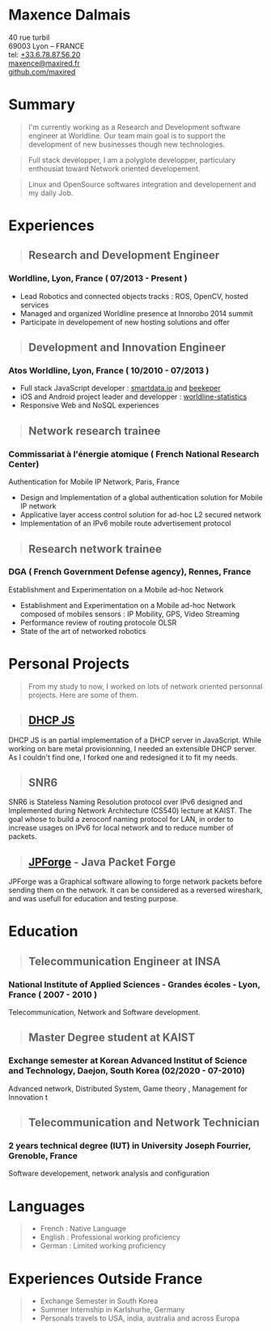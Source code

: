 Maxence Dalmais
==
  40 rue turbil  
  69003 Lyon – FRANCE  
  tel: [+33.6.78.87.56.20](tel:+33678875620)  
  [maxence@maxired.fr](mailto:maxence@maxired.fr)  
  [github.com/maxired](http://github.com)


# Summary

>I'm currently working as a Research and Development software engineer at Worldline. Our team main goal is to support the development of new businesses though new technologies.

>Full stack developper, I am a polyglote developper, particulary enthousiat toward Network oriented developement.

>Linux and OpenSource softwares integration and developement and my daily Job.

# Experiences

>## Research and Development Engineer
### Worldline, Lyon, France ( 07/2013 - Present )
 - Lead Robotics and connected objects tracks : ROS, OpenCV, hosted services
 - Managed and organized Worldline presence at Innorobo 2014 summit
 - Participate in developement of new hosting solutions and offer 

>## Development and Innovation Engineer
### Atos Worldline, Lyon, France ( 10/2010 - 07/2013 ) 
 - Full stack JavaScript developer :  [smartdata.io](http://smartdata.io) and [beekeper](http://worldline.github.io/beekeeper/)
 - iOS and Android project leader and developper : [worldline-statistics](https://itunes.apple.com/fr/app/worldline-statistics/id479512797?mt=8)
 - Responsive Web and NoSQL experiences



>## Network research trainee
### Commissariat à l'énergie atomique ( French National Research Center)
Authentication for Mobile IP Network, Paris, France
 - Design and Implementation of a global authentication solution for Mobile IP network 
 - Applicative layer access control solution for ad-hoc L2 secured network 
 - Implementation of an IPv6 mobile route advertisement protocol
 

>## Research network trainee
### DGA ( French Government Defense agency), Rennes, France
Establishment and Experimentation on a Mobile ad-hoc Network
 - Establishment and Experimentation on a Mobile ad-hoc Network composed of mobiles sensors : IP Mobility, GPS, Video Streaming 
 - Performance review of routing protocole OLSR 
 - State of the art of networked robotics

# Personal Projects
>From my study to now, I worked on lots of network oriented personnal projects. Here are some of them.

>## [DHCP JS](https://github.com/maxired/dhcp)
DHCP JS is an partial implementation of a DHCP server in JavaScript. While working on bare metal provisionning, I needed an extensible DHCP server. As I couldn't find one, I forked one and redesigned it to fit my needs.

>## SNR6
SNR6 is Stateless Naming Resolution protocol over IPv6 designed and Implemented during Network Architecture (CS540) lecture at KAIST.
The goal whose to build a zeroconf naming protocol for LAN, in order to increase usages on IPv6 for local network and to reduce number of packets.

>## [JPForge](http://www.gtrgrenoble.fr/projets/2007/jpforge/) - Java Packet Forge 
JPForge was a Graphical software allowing to forge network packets before sending them on the network. It can be considered as a reversed wireshark, and was usefull for education and testing purpose.

# Education

>## Telecommunication Engineer at INSA
### National Institute of Applied Sciences - Grandes écoles - Lyon, France ( 2007 - 2010 )
Telecommunication, Network and Software development.

>## Master Degree student at KAIST
### Exchange semester at Korean Advanced Institut of Science and Technology, Daejon, South Korea (02/2020 - 07-2010)
Advanced network, Distributed System, Game theory , Management for Innovation
t
>##  Telecommunication and Network Technician
### 2 years technical degree (IUT) in University Joseph Fourrier, Grenoble, France
Software developement, network analysis and configuration

# Languages
> - French : Native Language
> - English :  Professional working proficiency
> - German : Limited working proficiency

# Experiences Outside France
> - Exchange Semester in South Korea
> - Summer Internship in Karlshurhe, Germany
> - Personals travels to USA, india, australia and across Europa 
